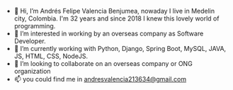 - 👋 Hi, I’m Andrés Felipe Valencia Benjumea, nowaday I live in Medelin city, Colombia. I'm 32 years and since 2018 I knew this lovely world of programming.
- 👀 I’m interested in working by an overseas company as Software Developer.
- 🌱 I’m currently working with Python, Django, Spring Boot, MySQL, JAVA, JS, HTML, CSS, NodeJS.
- 💞️ I’m looking to collaborate on an overseas company or ONG organization
- 📫 you could find me in andresvalencia213634@gmail.com

<!---
Andrez1947/Andrez1947 is a ✨ special ✨ repository because its `README.md` (this file) appears on your GitHub profile.
You can click the Preview link to take a look at your changes.
--->
